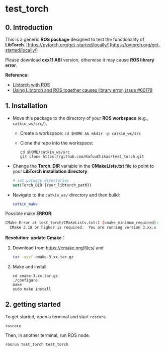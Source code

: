 # test_torch
## 0. Introduction

This is a generic **ROS package** designed to test the functionality of **LibTorch**. [https://pytorch.org/get-started/locally/](https://pytorch.org/get-started/locally/)

Please download **cxx11 ABI** version, otherwise it may cause **ROS library error**.

**Reference:**

- [Libtorch with ROS](https://discuss.pytorch.org/t/libtorch-with-ros/51313)
- [Using Libtorch and ROS together causes library error, issue #60178](https://github.com/pytorch/pytorch/issues/60178)

## 1. Installation

- Move this package to the directory of your **ROS workspace** (e.g., `catkin_ws/src/`).

  - Create a workspace: `cd $HOME && mkdir -p catkin_ws/src`

  - Clone the repo into the workspace:

    ```
    cd $HOME/catkin_ws/src
    git clone https://github.com/KafuuChikai/test_torch.git
    ```

- Change the **Torch_DIR** variable in the **CMakeLists.txt** file to point to your **LibTorch installation directory**.

  ```cmake
  # set package directories
  set(Torch_DIR {Your_libtorch_path})
  ```

- Navigate to the `catkin_ws/` directory and then build:

  ```cmake
  catkin_make
  ```

Possible make **ERROR**:

  ```bash
  CMake Error at test_torch/CMakeLists.txt:1 (cmake_minimum_required):
    CMake 3.18 or higher is required.  You are running version 3.xx.x
  ```

**Resolution: update Cmake：**

1. Download from https://cmake.org/files/ and

   ```bash
   tar -xvzf cmake-3.xx.tar.gz
   ```

2. Make and install

   ```
   cd cmake-3.xx.tar.gz
   ./configure
   make
   sudo make install
   ```

## 2. getting started

To get started, open a terminal and start `roscore`.

```ros
roscore
```

Then, in another terminal, run ROS node.

```ros
rosrun test_torch test_torch
```